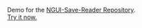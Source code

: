 Demo for the [NGUI-Save-Reader Repository](https://github.com/kms70847/NGUI-Save-Reader).  
[Try it now.](https://kms70847.github.io/)

